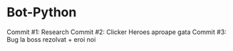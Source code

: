 # Bot-Python

Commit #1: Research
Commit #2: Clicker Heroes aproape gata
Commit #3: Bug la boss rezolvat + eroi noi

